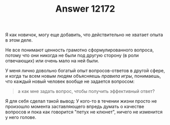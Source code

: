 ﻿---
title: "Answer 12172"
se.owner.user_id: 341734
se.owner.display_name: "Михаил"
se.owner.link: "https://ru.meta.stackoverflow.com/users/341734/%d0%9c%d0%b8%d1%85%d0%b0%d0%b8%d0%bb"
se.answer_id: 12172
se.question_id: 12162
se.post_type: answer
se.is_accepted: False
---
<p>Я как новичок, могу еще добавить, что действительно не хватает опыта в этом деле.</p>
<p>Не все понимают ценность грамотно сформулированного вопроса, потому что они никогда не были под другую сторону (в роли отвечающих) или очень мало на ней были.</p>
<p>У меня лично довольно богатый опыт вопросов-ответов в другой сфере, и когда ты всем новым людям объясняешь <em>правила игры</em>, понимаешь, что каждый новый человек вообще не задается вопросом:</p>
<blockquote>
<p>а как мне задать вопрос, чтобы получить эффективный ответ?</p>
</blockquote>
<p>Я для себя сделал такой вывод:
У кого-то в течении жизни просто не произошло момента заставляющего впредь думать о качестве вопросов и пока как говорится &quot;петух не клюнет&quot;, ничего не изменится у него голове.</p>
